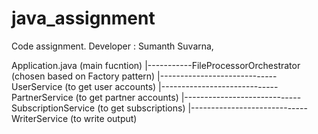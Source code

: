 # java_assignment
Code assignment. Developer : Sumanth Suvarna,

Application.java (main fucntion)
        |-----------FileProcessorOrchestrator (chosen based on Factory pattern)
                              |-----------------------------UserService (to get user accounts)
                              |-----------------------------PartnerService (to get partner accounts)
                              |-----------------------------SubscriptionService (to get subscriptions)
                              |-----------------------------WriterService (to write output)
